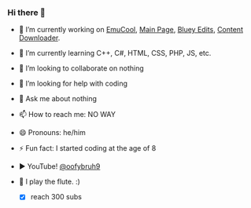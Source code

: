 ### Hi there 👋

- 🔭 I’m currently working on [EmuCool](https://github.com/oofybruh9/EmuCool), [Main Page](https://github.com/oofybruh9/oofybruh9.github.io), [Bluey Edits](https://blueyeditplus.rf.gd/), [Content Downloader](https://github.com/oofybruh9/Content-Downloader).
- 🌱 I’m currently learning C++, C#, HTML, CSS, PHP, JS, etc.
- 👯 I’m looking to collaborate on nothing
- 🤔 I’m looking for help with coding
- 💬 Ask me about nothing
- 📫 How to reach me: NO WAY
- 😄 Pronouns: he/him
- ⚡ Fun fact: I started coding at the age of 8
- ▶️ YouTube! [@oofybruh9](https://youtube.com/@oofybruh9)
- 🎵 I play the flute. :)

  - [x] reach 300 subs
